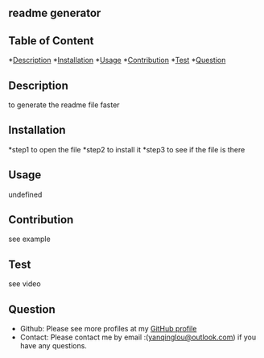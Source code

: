 
## readme generator

## Table of Content
*[Description](#description)
*[Installation](#installation)
*[Usage](#usage)
*[Contribution](#contribution)
*[Test](#test)
*[Question](#question)

## Description
to generate the readme file faster

## Installation
*step1 to open the file
*step2 to install it
*step3 to see if the file is there

## Usage
undefined

## Contribution
see example

## Test
see video

## Question
* Github: Please see more profiles at my [GitHub profile](https://github.com/yanqinglou)
* Contact: Please contact me by email :(yanqinglou@outlook.com) if you have any questions.
    